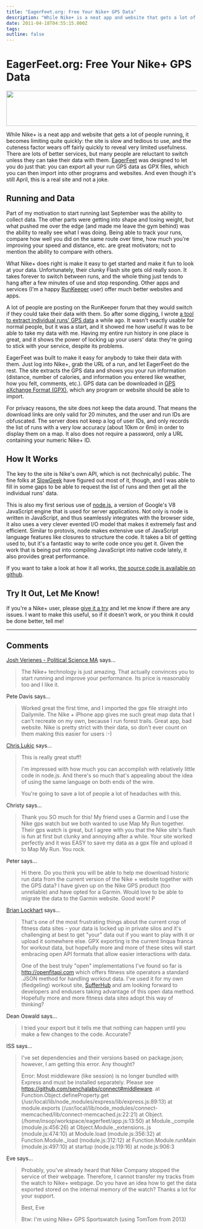 ```yaml
---
title: "EagerFeet.org: Free Your Nike+ GPS Data"
description: "While Nike+ is a neat app and website that gets a lot of people running, it becomes limiting quite quickly: the site is slow and tedious to use, and the cuteness factor wears off fairly quickly to reveal very limited usefulness. There are lots of better services, but many people are reluctant to switch unless they can take their data with them. EagerFeet was designed to let you do just that: you can export all your run GPS data as GPX files, which you can then import into other programs and websites. And even though it's still April, this is a real site and not a joke."
date: 2011-04-18T04:55:15.000Z
tags: 
outline: false
---
```


# EagerFeet.org: Free Your Nike+ GPS Data

<p class="img"><a href="http://eagereyes.org/blog/2011/eagerfeet-free-your-nike-gps-data"><img src="http://eagereyes.org/media/2011/eagerfeet-header.png" alt="" width="600" height="93" /></a></p>
While Nike+ is a neat app and website that gets a lot of people running, it becomes limiting quite quickly: the site is slow and tedious to use, and the cuteness factor wears off fairly quickly to reveal very limited usefulness. There are lots of better services, but many people are reluctant to switch unless they can take their data with them. <a href="http://eagerfeet.org" target="_blank">EagerFeet</a> was designed to let you do just that: you can export all your run GPS data as GPX files, which you can then import into other programs and websites. And even though it's still April, this is a real site and not a joke.<!--more-->
<h2 id="running_and_data">Running and Data</h2>
Part of my motivation to start running last September was the ability to collect data. The other parts were getting into shape and losing weight, but what pushed me over the edge (and made me leave the gym behind) was the ability to really see what I was doing. Being able to track your runs, compare how well you did on the same route over time, how much you're improving your speed and distance, etc. are great motivators; not to mention the ability to compare with others.

What Nike+ does right is make it easy to get started and make it fun to look at your data. Unfortunately, their clunky Flash site gets old really soon. It takes forever to switch between runs, and the whole thing just tends to hang after a few minutes of use and stop responding. Other apps and services (I'm a happy <a href="http://runkeeper.com/" target="_blank">RunKeeper</a> user) offer much better websites and apps.

A lot of people are posting on the RunKeeper forum that they would switch if they could take their data with them. So after some digging, I wrote <a href="https://github.com/eagereyes/nike2gpx" target="_blank">a tool to extract individual runs' GPS data</a> a while ago. It wasn't exactly usable for normal people, but it was a start, and it showed me how useful it was to be able to take my data with me. Having my entire run history in one place is great, and it shows the power of locking up your users' data: they're going to stick with your service, despite its problems.

EagerFeet was built to make it easy for anybody to take their data with them. Just log into Nike+, grab the URL of a run, and let EagerFeet do the rest. The site extracts the GPS data and shows you your run information (distance, number of calories, and information you entered like weather, how you felt, comments, etc.). GPS data can be downloaded in <a href="http://en.wikipedia.org/wiki/GPS_eXchange_Format" target="_blank">GPS eXchange Format (GPX)</a>, which any program or website should be able to import.

For privacy reasons, the site does not keep the data around. That means the download links are only valid for 20 minutes, and the user and run IDs are obfuscated. The server does not keep a log of user IDs, and only records the list of runs with a very low accuracy (about 10km or 6mi) in order to display them on a map. It also does not require a password, only a URL containing your numeric Nike+ ID.
<h2 id="how_it_works">How It Works</h2>
The key to the site is Nike's own API, which is not (technically) public. The fine folks at <a href="http://slowgeek.com/" target="_blank">SlowGeek</a> have figured out most of it, though, and I was able to fill in some gaps to be able to request the list of runs and then get all the individual runs' data.

This is also my first serious use of <a href="http://nodejs.org/" target="_blank">node.js</a>, a version of Google's V8 JavaScript engine that is used for server applications. Not only is node is written in JavaScript, and thus seamlessly integrates with the browser side, it also uses a very clever evented I/O model that makes it extremely fast and efficient. Similar to protovis, node makes extensive use of JavaScript language features like closures to structure the code. It takes a bit of getting used to, but it's a fantastic way to write code once you get it. Given the work that is being put into compiling JavaScript into native code lately, it also provides great performance.

If you want to take a look at how it all works, <a href="https://github.com/eagereyes/eagerfeet" target="_blank">the source code is available on github</a>.
<h2 id="try_it_out_let_me_know">Try It Out, Let Me Know!</h2>
If you're a Nike+ user, please <a href="http://eagerfeet.org/" target="_blank">give it a try</a> and let me know if there are any issues. I want to make this useful, so if it doesn't work, or you think it could be done better, tell me!


---
## Comments

<a href="http://socsci.tau.ac.il/poli-LCE/" rel="nofollow noopener" target="_blank">Josh Verienes -  Political Science MA</a> says…
>	The Nike+ technology is just amazing. That actually convinces you to start running and improve your performance. Its price is reasonably too and I like it.

Pete Davis says…
>	Worked great the first time, and I imported the gpx file straight into Dailymile.  The Nike + iPhone app gives me such great map data that I can't recreate on my own, because I run forest trails. Great app, bad website.  Nike is pretty strict with their data, so don't ever count on them making this easier for users :-)

<a href="http://smashrun.com/chris.lukic" rel="nofollow noopener" target="_blank">Chris Lukic</a> says…
>	This is really great stuff! 
>	
>	I'm impressed with how much you can accomplish with relatively little code in node.js. And there's so much that's appealing about the idea of using the same language on both ends of the wire.
>	
>	You're going to save a lot of people a lot of headaches with this.
>	
>	
>	

Christy says…
>	Thank you SO much for this! My friend uses a Garmin and I use the Nike gps watch but we both wanted to use Map My Run together. Their gps watch is great, but I agree with you that the Nike site's flash is fun at first but clunky and annoying after a while. Your site worked perfectly and it was EASY to save my data as a gpx file and upload it to Map My Run. You rock.

Peter says…
>	Hi there.  Do you think you will be able to help me download historic run data from the current version of the Nike + website together with the GPS data?  I have given up on the Nike GPS product (too unreliable) and have opted for a Garmin.  Would love to be able to migrate the data to the Garmin website. Good work!  P

<a href="http://sufferhub.com" rel="nofollow noopener" target="_blank">Brian Lockhart</a> says…
>	That's one of the most frustrating things about the current crop of fitness data sites - your data is locked up in private silos and it's challenging at best to get "your" data out if you want to play with it or upload it somewhere else.  GPX exporting is the current linqua franca for workout data, but hopefully more and more of these sites will start embracing open API formats that allow easier interactions with data.
>	
>	One of the best truly "open" implementations I've found so far is http://openfitapi.com which offers fitness site operators a standard .JSON method for handling workout data.  I've used it for my own (fledgeling) workout site,  <a href="http://sufferhub.com" rel="nofollow">SufferHub</a> and am looking forward to developers and endusers taking advantage of this open data method.  Hopefully more and more fitness data sites adopt this way of thinking?

Dean Oswald says…
>	I tried your export but it tells me that nothing can happen until you make a few changes to the code. Accurate?

ISS says…
>	I've set dependencies and their versions based on package.json; however, I am getting this error.
>	Any thought?
>	
>	Error: Most middleware (like session) is no longer bundled with Express and must be installed separately. Please see https://github.com/senchalabs/connect#middleware.
>	    at Function.Object.defineProperty.get (/usr/local/lib/node_modules/express/lib/express.js:89:13)
>	    at module.exports (/usr/local/lib/node_modules/connect-memcached/lib/connect-memcached.js:22:21)
>	    at Object. (/home/insop/workspace/eagerfeet/app.js:13:50)
>	    at Module._compile (module.js:456:26)
>	    at Object.Module._extensions..js (module.js:474:10)
>	    at Module.load (module.js:356:32)
>	    at Function.Module._load (module.js:312:12)
>	    at Function.Module.runMain (module.js:497:10)
>	    at startup (node.js:119:16)
>	    at node.js:906:3

Eve says…
>	Probably, you've already heard that Nike Company stopped the service of their webpage. Therefore, I cannot transfer my tracks from the watch to Nike+ webpage. Do you have an idea how to get the data exported stored on the internal memory of the watch? Thanks a lot for your support. 
>	
>	Best, 
>	Eve 
>	
>	Btw: I'm using Nike+ GPS Sportswatch (using TomTom from 2013)


